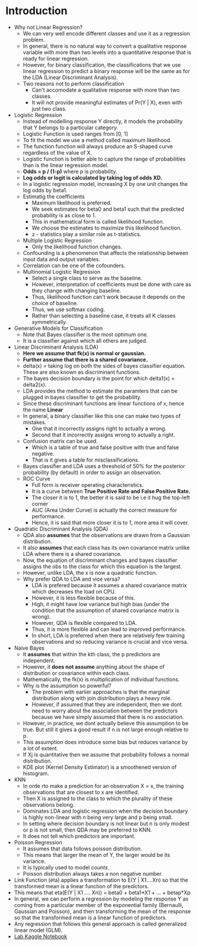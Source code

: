 # Introduction
* Why not Linear Regression?
    * We can very well encode different classes and use it as a regression problem.
    * In general, there is no natural way to convert a qualitative response variable with more than two levels into a quantitative response that is ready for linear regression.
    * However, for binary classification, the classifications that we use linear regression to predict a binary response will be the same as for the LDA (Linear Discriminant Analysis).
    * Two reasons not to perform classification
        * Can't accomodate a qualitative response with more than two classes.
        * It will not provide meaningful estimates of Pr(Y | X), even with just two class.
* Logistic Regression
    * Instead of modelling response Y directly, it models the probability that Y belongs to a particular category.
    * Logistic Function is used ranges from [0, 1]
    * To fit the model we use a method called maximum likelihood.
    * The function function will always produce an S-shaped curve regardless of the value of X.
    * Logistic function is better able to capture the range of probabilities than is the linear regression model.
    * **Odds = p / (1-p)** where p is probability.
    * **Log odds or logit is calculated by taking log of odds XD.**
    * In a logistic regression model, increasing X by one unit changes the log odds by beta1.
    * Estimatig the coefficients
        * Maximum likelihood is preferred.
        * We seek estimates for beta0 and beta1 such that the predicted probability is as close to 1.
        * This in mathematical form is called likelihood function.
        *  We choose the estimates to maximize this likelihood function.
        * z - statistics play a similar role as t-statistics.
    * Multiple Logistic Regression
        * Only the likelihood function changes.
    * Confounding is a phenomenon that affects the relationship between input data and output variables.
    * Correlation can be one of the cofounders.
    * Multinomial Logistic Regression
        * Select a single class to serve as the baseline.
        * However, interpretation of coefficients must be done with care as they change with changing baseline.
        * Thus, likelihood function can't work because it depends on the choice of baseline.
        * Thus, we use softmax coding.
        * Rather than selecting a baseline case, it treats all K classes symmetrically.
* Generative Models for Classification
    * Note that Bayes classifier is the most optimum one.
    * It is a classifier against which all others are judged.
* Linear Discriminant Analysis (LDA)
    * **Here we assume that fk(x) is normal or gaussian.**
    * **Further assume that there is a shared covariance.**
    * delta(x) = taking log on both the sides of bayes classifier equation. These are also known as discriminant functions.
    * The bayes decision boundary is the point for which delta1(x) = delta2(x).
    * LDA provides the method to estimate the paramters that can be plugged in bayes classifier to get the probability.
    * Since these discriminant functions are linear functions of x, hence the name **Linear**
    * In general, a binary classifier like this one can make two types of mistakes.
        * One that it incorrectly assigns right to actually a wrong.
        * Second that it incorrectly assigns wrong to actually a right.
    * Confusion matrix can be used.
        * Which is a table of true and false positive with true and false negative.
        * That is it gives a table for misclassifications.
    * Bayes classifier and LDA uses a threshold of 50% for the posterior probability (by default) in order to assign an observation.
    * ROC Curve
        * Full form is receiver operating characteristics.
        * It is a curve between **True Positive Rate and False Positive Rate.**
        * The closer it is to 1, the better it is said to be i.e it hug the top-left corner
        * AUC (Area Under Curve) is actually the correct measure for performance.
        * Hence, it is said that more closer it is to 1, more area it will cover.
* Quadratic Discriminant Analysis (QDA)
    * QDA also **assumes** that the observations are drawn from a Gaussian distribution.
    * It also **assumes** that each class has its own covariance matrix unlike LDA where there is a shared covariance.
    * Now, the equation of discriminant changes and bayes classifier assigns the obs to the class for which this equation is the largest.
    * However, unlike LDA, the x is now a quadratic function.
    * Why prefer QDA to LDA and vice versa?
        * LDA is prefered because it assumes a shared covariance matrix which decreases the load on CPU.
        * However, it is less flexible because of this.
        * High, it might have low variance but high bias (under the condition that the assumption of shared covariance matrix is wrong).
        * However, QDA is flexible compared to LDA.
        * Thus, it is more flexible and can lead to improved performance.
        * In short, LDA is preferred when there are relatively few training observations and so reducing variance is crucial and vice versa.
* Naive Bayes
    * It **assumes** that within the kth class, the p predictors are independent.
    * However, it **does not assume** anything about the shape of distribution or covariance within each class.
    * Mathematically, the fk(x) is multiplication of individual functions.
    * Why is the assumption so powerful?
        * The problem with earlier approaches is that the marginal distribution along with join distribution plays a heavy role.
        * However, if assumed that they are independent, then we dont need to worry about the association between the predictors because we have simply assumed that there is no association.
    * However, in practice, we dont actually believe this assumption to be true. But still it gives a good result if n is not large enough relative to p.
    * This assumption does introduce some bias but reduces variance by a lot of extent.
    * If Xj is quantitative then we assume that probability follows a normal distribution.
    * KDE plot (Kernel Density Estimator) is a smoothened version of histogram.
* KNN
    * In orde rto make a prediction for an observation X = x, the training observations that are closest to x are identified.
    * Then X is assigned to the class to which the plurality of these observations belong.
    * Dominates LDA and logistic regression when the decision boundary is highly non-linear with n being very large and p being small.
    * In setting where decision boundary is not linear but n is only modest or p is not small, then QDA may be preferred to KNN.
    * It does not tell which predictors are important.
* Poisson Regression
    * It assumes that data follows poisson distribution.
    * This means that larger the mean of Y, the larger would be its variance.
    * It is typically used to model *counts*.
    * Poisson distribution always takes a non negative number.
* Link Function (eta) applies a transformation to E(Y | X1....Xn) so that the transformed mean is a linear function of the predictors.
* This means that eta(E(Y | X1 .... Xn)) = beta0 + beta1\*X1 + ... + betap\*Xp
* In general, we can perform a regression by modeling the response Y as coming from a particular member of the exponential family (Bernaulli, Gaussian and Poisson), and then transforming the mean of the response so that the transformed mean is a linear function of predictors.
* Any regression that follows this general approach is called generalized linear model (GLM).
* [Lab Kaggle Notebook]()